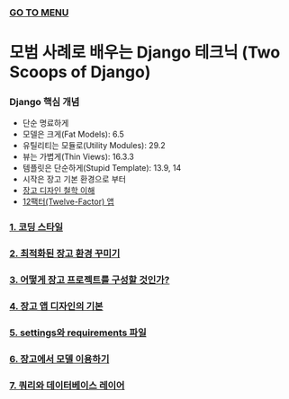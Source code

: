 ### [GO TO MENU](../../README.md)

# 모범 사례로 배우는 Django 테크닉 (Two Scoops of Django)

### Django 핵심 개념
- 단순 명료하게
- 모델은 크게(Fat Models): 6.5
- 유틸리티는 모듈로(Utility Modules): 29.2
- 뷰는 가볍게(Thin Views): 16.3.3
- 템플릿은 단순하게(Stupid Template): 13.9, 14
- 시작은 장고 기본 환경으로 부터
- [장고 디자인 철학 이해](https://docs.djangoproject.com/en/4.0/misc/design-philosophies)
- [12팩터(Twelve-Factor) 앱](http://12factor.net/ko/)

### [1. 코딩 스타일](./chapter1/README.md)
### [2. 최적화된 장고 환경 꾸미기](./chapter2/README.md)
### [3. 어떻게 장고 프로젝트를 구성할 것인가?](./chapter3/README.md)
### [4. 장고 앱 디자인의 기본](./chapter4/README.md)
### [5. settings와 requirements 파일](./chapter5/README.md)
### [6. 장고에서 모델 이용하기](./chapter6/README.md)
### [7. 쿼리와 데이터베이스 레이어](./chapter7/README.md)